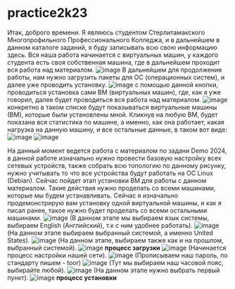 # practice2k23
Итак, доброго времени. Я являюсь студентом Стерлитамакского Многопрофильного Профессионального Колледжа, и в дальнейшем в данном каталоге заданий, я буду записывать всю свою информацию здесь.
Вся наша работа начинается с виртуальных машин, у каждого студента есть своя собственная машина, где в дальнейшем проходит вся работа над материалом.
![image](https://github.com/wxxkoos/practice2k23/assets/100823878/0423e75d-467d-4597-94ae-5bd593d14cab)
В дальнейшем для продолжения работы, нам нужно загрузить пакеты для ОС (операционных систем), и далее уже проводить установку.
![image](https://github.com/wxxkoos/practice2k23/assets/100823878/5c280866-047b-40ca-8d43-5670f0f710ee) с помощью данной кнопки, проводиться установка сами ВМ (виртуальных машин), где, как я уже говорил, далее будет проводиться вся работа над материалом.
![image](https://github.com/wxxkoos/practice2k23/assets/100823878/c18a59b6-3135-4e67-ae86-211551e715af) конкретно в таком списке будут показываться виртуальные машины (ВМ), которые были установлены мной.
Кликнув на любую ВМ, будет показана вся статистика по машине, а именно, как она работает, какая нагрузка на данную машину, и все остальные данные, в таком вот виде: ![image](https://github.com/wxxkoos/practice2k23/assets/100823878/5843fbcd-2c1e-4201-8dd5-b6682101828b) ![image](https://github.com/wxxkoos/practice2k23/assets/100823878/d4673f44-2257-4c87-8dd0-07dbff3ab7d6)


На данный момент ведется работа с материалом по задани Demo 2024, в данной работе изначально нужно провести базовую настройку всех сетевых устройств, также собрать всю топологию по данному рисунку, нужно учитывать то что все устройства будут работать на ОС Linux (Debian). Сейчас пойдет этап установки ВМ для работы с данном материалом. Такие действия нужно проделать со всеми машинами, которые мы будем устанавливать. Сейчас я изначально продемонстрирую вам установку одной виртуальной машины, и как я писал ранее, такое нужно будет проделать со всеми остальными машинами.
![image](https://github.com/wxxkoos/practice2k23/assets/100823878/d8a47c5a-738e-4e4a-a113-f673dfcfa4bf) (В данном этапе мы выбираем язык системы, выбираем English (Английский), т.к с ним удобнее работать).
![image](https://github.com/wxxkoos/practice2k23/assets/100823878/f1cce4c4-bd9d-4b12-9acb-526f329251d5) (На данном этапе выбираем выбранный системой, а именно United States).
![image](https://github.com/wxxkoos/practice2k23/assets/100823878/b62a6461-ca88-41f3-b2e2-53ff3cc266bd) (На данном этапе, выбираем также как и на прошлом, выбранный системой).
![image](https://github.com/wxxkoos/practice2k23/assets/100823878/56926ee2-0e25-4330-98b4-f04bca6331dd) **процесс загрузки**
![image](https://github.com/wxxkoos/practice2k23/assets/100823878/af354c63-ab92-4f42-8965-cfaa206e7e99) (Начинается процесс настройки нашей сети).
![image](https://github.com/wxxkoos/practice2k23/assets/100823878/103deb45-2e1e-471d-a3e2-80a7194ebea4) (Прописываем наш пароль, по стандарту пишем - toor)
![image](https://github.com/wxxkoos/practice2k23/assets/100823878/de6dfeb0-6e41-4e22-908d-0cff21d8b373) (Тут мы выбираем наш часовой пояс, выбирайте любой).
![image](https://github.com/wxxkoos/practice2k23/assets/100823878/2fad7762-e432-4d61-9926-d5ea4ba6d141) (На данном этапе нужно выбрать первый пункт).
![image](https://github.com/wxxkoos/practice2k23/assets/100823878/62f0b04b-eb39-4014-83ec-9073a8bcea0d) **процесс установки**











